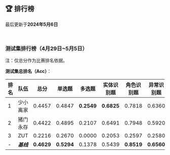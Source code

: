 
<br/>

## 🏆 排行榜

<p class="text-center">最后更新于<strong>2024年5月6日</strong></p>

<br/>

### 测试集排行榜（4月29日~5月5日）

<p>注：仅总分作为比赛排名依据。</p>

**测试集总排名（Acc）**：

| 排名 | 队伍     | 总分  | 单选题  | 多选题  | 实体识别题 | 角色识别题 | 异常识别题 | 空间推理题 | 异形同义题 |
| ---- | -------- | ------ | ------ | ------ | ------- | ------- | ------- | ------- | ------- |
| 1    | 少小离家 | 0.4457 | 0.4847 | **0.2549** | **0.6825** | 0.7818  | 0.6360 | 0.2466  | 0.3185 |
| 2    | 猪门永存 | 0.4422 | 0.4895 | 0.2107 | 0.6491  | 0.7948  | 0.5920 | **0.2544** | 0.3169 |
| 3    | ZUT     | 0.2216 | 0.2670 | 0.0000 | 0.2053  | 0.2597 | 0.2580 | 0.2039 | 0.2185 |
| - | <span style="color:var(--bs-secondary)">***基线***<span> | **0.4629** | **0.5294** | 0.1378 | 0.5439 | **0.8519** | **0.6560** | 0.2500 | **0.4508** |
